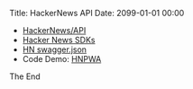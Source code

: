 Title: HackerNews API
Date: 2099-01-01 00:00

* [HackerNews/API](https://github.com/HackerNews/API)
* [Hacker News SDKs](http://restunited.com/docs/6ltzbse3t0te)
* [HN swagger.json](http://files1.restunited.com/libraries/hacker_news_firebaseio_com_123126/dev/1/0/0/sw/swagger2/swagger.json)
* Code Demo: [HNPWA](https://hnpwa.com/)

The End